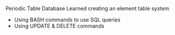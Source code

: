 Periodic Table Database
Learned creating an element table system
* Using BASH commands to use SQL queries
* Using UPDATE & DELETE commands

